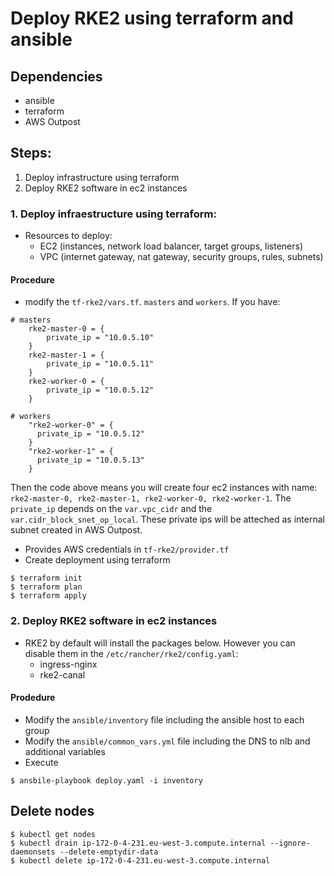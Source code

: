 # Deploy RKE2 using terraform and ansible

## Dependencies
- ansible
- terraform
- AWS Outpost

## Steps:
1. Deploy infrastructure using terraform
2. Deploy RKE2 software in ec2 instances

### 1. Deploy infraestructure using terraform:
- Resources to deploy:
  - EC2 (instances, network load balancer, target groups, listeners)
  - VPC (internet gateway, nat gateway, security groups, rules, subnets)

#### Procedure

- modify the `tf-rke2/vars.tf`. `masters` and `workers`. If you have:

```
# masters
    rke2-master-0 = {
        private_ip = "10.0.5.10"
    }
    rke2-master-1 = {
        private_ip = "10.0.5.11"
    }
    rke2-worker-0 = {
        private_ip = "10.0.5.12"
    }

# workers
    "rke2-worker-0" = {
      private_ip = "10.0.5.12"
    }
    "rke2-worker-1" = {
      private_ip = "10.0.5.13"
    }
```

Then the code above means you will create four ec2 instances with name: `rke2-master-0, rke2-master-1, rke2-worker-0, rke2-worker-1`.  The `private_ip` depends on the `var.vpc_cidr` and the `var.cidr_block_snet_op_local`. These private ips will be atteched as internal subnet created in AWS Outpost.

- Provides AWS credentials in `tf-rke2/provider.tf`
- Create deployment using terraform

```
$ terraform init
$ terraform plan
$ terraform apply
```

### 2. Deploy RKE2 software in ec2 instances

- RKE2 by default will install the packages below. However you can disable them in the `/etc/rancher/rke2/config.yaml`:
  - ingress-nginx
  - rke2-canal

#### Prodedure

- Modify the `ansible/inventory` file including the ansible host to each group
- Modify the `ansible/common_vars.yml` file including the DNS to nlb and additional variables
- Execute

```
$ ansbile-playbook deploy.yaml -i inventory
```

## Delete nodes
```
$ kubectl get nodes
$ kubectl drain ip-172-0-4-231.eu-west-3.compute.internal --ignore-daemonsets --delete-emptydir-data 
$ kubectl delete ip-172-0-4-231.eu-west-3.compute.internal
```